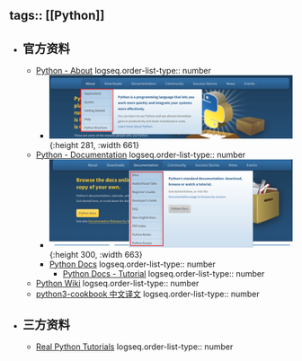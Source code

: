 tags:: [[Python]]
---

- ## 官方资料
	- [Python - About](https://www.python.org/about/)
	  logseq.order-list-type:: number
		- ![image.png](../assets/image_1743264581859_0.png){:height 281, :width 661}
	- [Python - Documentation](https://www.python.org/doc/)
	  logseq.order-list-type:: number
		- ![image.png](../assets/image_1743264646307_0.png){:height 300, :width 663}
		- [Python Docs](https://docs.python.org/3/index.html)
		  logseq.order-list-type:: number
			- [Python Docs - Tutorial](https://docs.python.org/3/tutorial/index.html)
			  logseq.order-list-type:: number
	- [Python Wiki](https://wiki.python.org/moin/)
	  logseq.order-list-type:: number
	- [python3-cookbook 中文译文](https://python3-cookbook.readthedocs.io/zh_CN/latest/index.html)
	  logseq.order-list-type:: number
- ## 三方资料
	- [Real Python Tutorials](https://realpython.com/)
	  logseq.order-list-type:: number